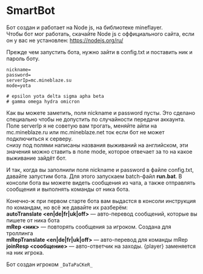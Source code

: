 # SmartBot

Бот создан и работает на Node js, на библиотеке mineflayer.\
Чтобы бот мог работать, скачайте Node js с оффициального сайта, если он у вас не установлен: https://nodejs.org/ru/ 

Прежде чем запустить бота, нужно зайти в config.txt и
поставить ник и пароль боту.
```
nickname=
password=
serverIp=mc.mineblaze.su
mode=yota

# epsilon yota delta sigma apha beta
# gamma omega hydra omicron
```

Как вы  можете заметить, поля nickname и password пусты. Это сделано специально чтобы не допустить по случайности передачи аккаунта.\
Поле serverIp я не советую вам трогать, меняйте айпи на mc.mineblaze.ru или mc.mineblaze.net ток если бот не может подключиться к серверу.\
снизу под полями написаны названия выживаний на английском, эти значения можно ставить в поле mode, которое отвечает за то на какое выживание зайдёт бот.

И так, когда вы заполнили поля nickname и password в файле config.txt, давайте запустим бота. Для этого запускаем batch-файл **run.bat**. В консоли бота вы можете видеть сообщения из чата, а также отправлять сообщения и выполнять команды от ника бота.

Конечно-ж при первом старте бота вам выдастся в консоли инструкция по командам, но всё же давайте их разберём:\
**autoTranslate <en|de|fr|uk|off>**  — авто-перевод сообщений, которые вы пишете от ника бота\
**mRep <ник>** — повторять сообщения за игроком. Создана для троллинга\
**mRepTranslate <en|de|fr|uk|off>** — авто-перевод для команды mRep\
**joinResp <сообщение>** — авто-ответчик на заходы. {player} заменяется на ник игрока.

Бот создан игроком ```_DaTaPaCKeR_```

